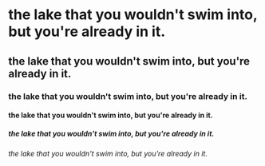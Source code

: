 # the lake that you wouldn't swim into, but you're already in it.

## the lake that you wouldn't swim into, but you're already in it.

### the lake that you wouldn't swim into, but you're already in it.

#### the lake that you wouldn't swim into, but you're already in it.

##### the lake that you wouldn't swim into, but you're already in it.

###### the lake that you wouldn't swim into, but you're already in it.
